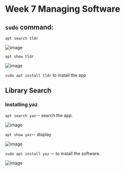 # Week 7 Managing Software
## `sudo` command:
`apt search tldr`

![image](https://github.com/angela-ren/syslib2024/assets/58860495/b8cf4c40-d7ee-4375-8562-58627f785c6d)

`apt show tldr`

![image](https://github.com/angela-ren/syslib2024/assets/58860495/746b18d5-7773-4a7c-8991-d7a223eca11f)

`sudo apt install tldr` to install the app

## Library Search
### Installing yaz
`apt search yaz`-- search the app.

![image](https://github.com/angela-ren/syslib2024/assets/58860495/54ade779-7139-4b84-9061-892a227583d5)

`apt show yaz`-- display

![image](https://github.com/angela-ren/syslib2024/assets/58860495/3b6654c9-ba8f-44e7-a299-ec8c74907d29)


`sudo apt install yaz` -- to install the software.

![image](https://github.com/angela-ren/syslib2024/assets/58860495/a8e8d684-0b3b-4011-943b-3681eb35b11a)






